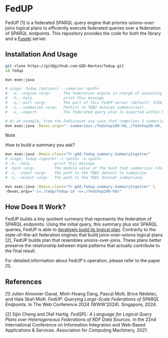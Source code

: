 # FedUP

FedUP [1] is a federated SPARQL query engine that priories
unions-over-joins logical plans to efficiently execute federated
queries over a federation of SPARQL endpoints. This repository
provides the code for both the library and a
[Fuseki](https://jena.apache.org/documentation/fuseki2/index.html)
server.


## Installation And Usage

```sh
git clone https://git@github.com:GDD-Nantes/fedup.git
cd fedup
```

```sh
mvn exec:java

# usage: fedup [options] --sumaries <path>
#  -e,--engine <arg>      The federation engine in charge of executing (default: Jena; FedX).
#  -h,--help              print this message
#  -p,--port <arg>        The port of this FedUP server (default: 3330).
#  -s,--summaries <arg>   Path(s) to TDB2 dataset summary(ies).
#  -x,--export            The federated query plan is exported within HTTP responses (default: false).
```

```sh
# As an example, from the Fediscount use case that comprises 3 summaries
mvn exec:java -Dexec.args="--summaries=./fedshop100-h0,./fedshop20-h0,./fedshop200-h0 --engine=FedX --export"
```

> [!NOTE]
> How to build a summary you ask?
> ```sh
> mvn exec:java -Dmain.class="fr.gdd.fedup.summary.SummaryIngester"
> # usage: fedup-ingester -i <path> -o <path>
> # -h,--help           print this message
> # -hash <arg>         The modulo value of the hash that summarizes (default: 0).
> # -i,--input <arg>    The path to the TDB2 dataset to summarize.
> # -o,--output <arg>   The path to the TDB2 dataset summarized.
> ```
> ```sh
> mvn exec:java -Dmain.class="fr.gdd.fedup.summary.SummaryIngester" \
> -Dexec.args="-i=./temp/fedup-id -o=./fedshop200-h0/"
> ```

## How Does It Work?

FedUP builds a tiny quotient summary that represents the federation of
SPARQL endpoints. Using the initial query, this summary plus `ASK`
SPARQL queries, FedUP is able to [iteratively build its logical
plan](https://github.com/GDD-Nantes/fedup/blob/main/src/main/java/fr/gdd/fedqpl/SA2FedQPL.java).
Contrarily to the state-of-the-art federation engines that build
joins-over-unions logical plans [2], FedUP builds plan that resembles
unions-over-joins. These plans better preserve the relationship
between triple patterns that actually contribute to the final result.


For detailed information about FedUP's operation, please refer to the
paper [1]. 

## References

[1] Julien Aimonier-Davat, Minh-Hoang Dang, Pascal Molli, Brice
Nédelec, and Hala Skaf-Molli. _FedUP: Querying Large-Scale Federations
of SPARQL Endpoints._ In The Web Conference 2024 (WWW’2024). Singapore, 2024.

[2] Sijin Cheng and Olaf Hartig. _FedQPL: A Language for Logical Query
Plans over Heterogeneous Federations of RDF Data Sources._ In the 22nd
International Conference on Information Integration and Web-Based
Applications & Services. Association for Computing Machinery, 2021.
